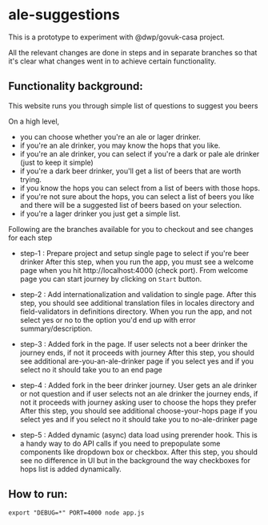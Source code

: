 ale-suggestions
=========================

This is a prototype to experiment with @dwp/govuk-casa project. 

All the relevant changes are done in steps and in separate branches so that it's clear what changes went in to achieve certain functionality.

Functionality background:
-------------------------

This website runs you through simple list of questions to suggest you beers 

On a high level, 
  - you can choose whether you're an ale or lager drinker.
  - if you're an ale drinker, you may know the hops that you like.
  - if you're an ale drinker, you can select if you're a dark or pale ale drinker (just to keep it simple)
  - if you're a dark beer drinker, you'll get a list of beers that are worth trying.
  - if you know the hops you can select from a list of beers with those hops.
  - if you're not sure about the hops, you can select a list of beers you like and there will be a suggested list of beers based on your selection.
  - if you're a lager drinker you just get a simple list. 

Following are the branches available for you to checkout and see changes for each step

- step-1 : Prepare project and setup single page to select if you're beer drinker
           After this step, when you run the app, you must see a welcome page when you hit http://localhost:4000 (check port). From welcome page you can start journey by clicking on `Start` button. 

- step-2 : Add internationalization and validation to single page. 
           After this step, you should see additional translation files in locales directory and field-validators in definitions directory. When you run the app, and not select yes or no to the option you'd end up with error summary/description.

- step-3 : Added fork in the page. If user selects not a beer drinker the journey ends, if not it proceeds with journey
           After this step, you should see additional are-you-an-ale-drinker page if you select yes and if you select no it should take you to an end page

- step-4 : Added fork in the beer drinker journey. User gets an ale drinker or not question and if user selects not an ale drinker the journey ends, if not it proceeds with journey asking user to choose the hops they prefer
           After this step, you should see additional choose-your-hops page if you select yes and if you select no it should take you to no-ale-drinker page

- step-5 : Added dynamic (async) data load using prerender hook. This is a handy way to do API calls if you need to prepopulate some components like dropdown box or checkbox. 
           After this step, you should see no difference in UI but in the background the way checkboxes for hops list is added dynamically. 


How to run:
-----------

`export "DEBUG=*" PORT=4000 node app.js`
